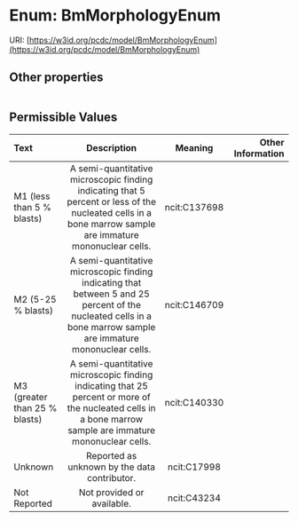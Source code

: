 
# Enum: BmMorphologyEnum




URI: [https://w3id.org/pcdc/model/BmMorphologyEnum](https://w3id.org/pcdc/model/BmMorphologyEnum)


## Other properties

|  |  |  |
| --- | --- | --- |

## Permissible Values

| Text | Description | Meaning | Other Information |
| :--- | :---: | :---: | ---: |
| M1 (less than 5 % blasts) | A semi-quantitative microscopic finding indicating that 5 percent or less of the nucleated cells in a bone marrow sample are immature mononuclear cells. | ncit:C137698 |  |
| M2 (5-25 % blasts) | A semi-quantitative microscopic finding indicating that between 5 and 25 percent of the nucleated cells in a bone marrow sample are immature mononuclear cells. | ncit:C146709 |  |
| M3 (greater than 25 % blasts) | A semi-quantitative microscopic finding indicating that 25 percent or more of the nucleated cells in a bone marrow sample are immature mononuclear cells. | ncit:C140330 |  |
| Unknown | Reported as unknown by the data contributor. | ncit:C17998 |  |
| Not Reported | Not provided or available. | ncit:C43234 |  |

